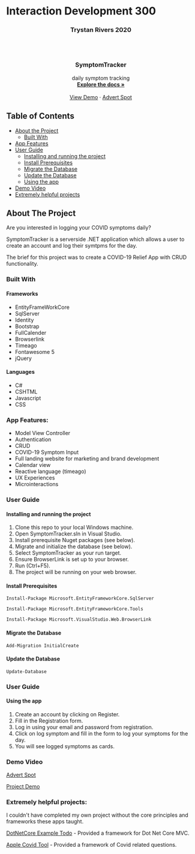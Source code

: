 # Interaction Development 300

<h3 align="center">Trystan Rivers 2020</h3>
<br />
<br />
<p align="center">
  
  <h3 align="center">SymptomTracker</h3>

  <p align="center">
    daily symptom tracking
    <br />
    <a href="#about-the-project"><strong>Explore the docs »</strong></a>
    <br />
    <br />
    <a href="https://youtu.be/2GKO030cIpA">View Demo</a>
    ·
    <a href="https://www.youtube.com/watch?v=fu3nwZ_8Yvw">Advert Spot</a>
  </p>
</p>

## Table of Contents

* [About the Project](#about-the-project)
  * [Built With](#built-with)
* [App Features](#app-features)
* [User Guide](#user-guide)
  * [Installing and running the project](#installing-and-running-the-project)
  * [Install Prerequisites](#install-prerequisites)
  * [Migrate the Database](#migrate-the-Database)
  * [Update the Database](#update-the-database)
  * [Using the app](#using-the-app)
* [Demo Video](#demo-video)
* [Extremely helpful projects](#extremely-helpful-projects)


## About The Project

Are you interested in logging your COVID symptoms daily?

SymptomTracker is a serverside .NET application which allows a user to create an account and log their symtpms for the day.

The brief for this project was to create a COVID-19 Relief App with CRUD functionality.

### Built With

#### Frameworks
* EntityFrameWorkCore
* SqlServer
* Identity
* Bootstrap
* FullCalender
* Browserlink
* Timeago
* Fontawesome 5
* jQuery

#### Languages
* C#
* CSHTML
* Javascript
* CSS


### App Features:
* Model View Controller
* Authentication
* CRUD
* COVID-19 Symptom Input
* Full landing website for marketing and brand development
* Calendar view
* Reactive language (timeago)
* UX Experiences
* Microinteractions


### User Guide
#### Installing and running the project

1. Clone this repo to your local Windows machine.
1. Open SymptomTracker.sln in Visual Studio.
1. Install prerequisite Nuget packages (see below). 
1. Migrate and initialize the database (see below). 
1. Select SymptomTracker as your run target.
1. Ensure BrowserLink is set up to your browser.
1. Run (Ctrl+F5).
1. The project will be running on your web browser.

#### Install Prerequisites
`Install-Package Microsoft.EntityFrameworkCore.SqlServer`

`Install-Package Microsoft.EntityFrameworkCore.Tools`

`Install-Package Microsoft.VisualStudio.Web.BrowserLink`

#### Migrate the Database
`Add-Migration InitialCreate`

#### Update the Database
`Update-Database`

### User Guide
#### Using the app

1. Create an account by clicking on Register.
1. Fill in the Registration form.
1. Log in using your email and password from registration.
1. Click on log symptom and fill in the form to log your symptoms for the day.
1. You will see logged symptoms as cards.


### Demo Video
[Advert Spot](https://www.youtube.com/watch?v=fu3nwZ_8Yvw)

[Project Demo](https://youtu.be/2GKO030cIpA)


### Extremely helpful projects: 
I couldn't have completed my own project without the core principles and frameworks these apps taught.


[DotNetCore Example Todo](https://gitlab.com/RuanDeNecker/dotnetcore-example-todo/) - Provided a framework for Dot Net Core MVC.

[Apple Covid Tool](https://www.apple.com/covid19/) - Provided a framework of Covid related questions.